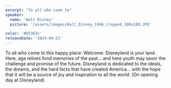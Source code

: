 ```yaml
---
excerpt: "To all who come to"
speaker:
  name: 'Walt Disney'
  picture: '/assets/images/Walt_Disney_1946_cropped_100x100.JPG'

color: '#b5363c'
releaseDate: '2024-04-21'
---
```

To all who come to this happy place: Welcome. Disneyland is your land. Here, age relives fond memories of the past... and here youth may savor the challenge and promise of the future. Disneyland is dedicated to the ideals, the dreams, and the hard facts that have created America... with the hope that it will be a source of joy and inspiration to all the world. (On opening day at Disneyland)
